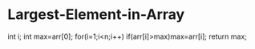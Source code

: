 # Largest-Element-in-Array
int i;      int max=arr[0];      for(i=1;i&lt;n;i++)        if(arr[i]>max)max=arr[i];      return max; 
